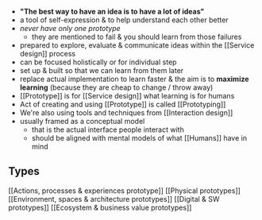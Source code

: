 - __"The best way to have an idea is to have a lot of ideas"__
- a tool of self-expression & to help understand each other better
- _never have only one prototype_
	- they are mentioned to fail & you should learn from those failures
- prepared to explore, evaluate & communicate ideas within the [[Service design]] process
- can be focused holistically or for individual step
- set up & built so that we can learn from them later
- replace actual implementation to learn faster & the aim is to __maximize learning__ (because they are cheap to change / throw away)
- [[Prototype]] is for [[Service design]] what learning is for humans
- Act of creating and using [[Prototype]] is called [[Prototyping]]
- We're also using tools and techniques from [[Interaction design]]
- usually framed as a conceptual model
	- that is the actual interface people interact with
	- should be aligned with mental models of what [[Humans]] have in mind
## Types
[[Actions, processes & experiences prototype]]
[[Physical prototypes]]
[[Environment, spaces & architecture prototypes]]
[[Digital & SW prototypes]]
[[Ecosystem & business value prototypes]]